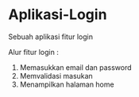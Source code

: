 # Aplikasi-Login
Sebuah aplikasi fitur login

Alur fitur login :
1. Memasukkan email dan password
2. Memvalidasi masukan
3. Menampilkan halaman home
